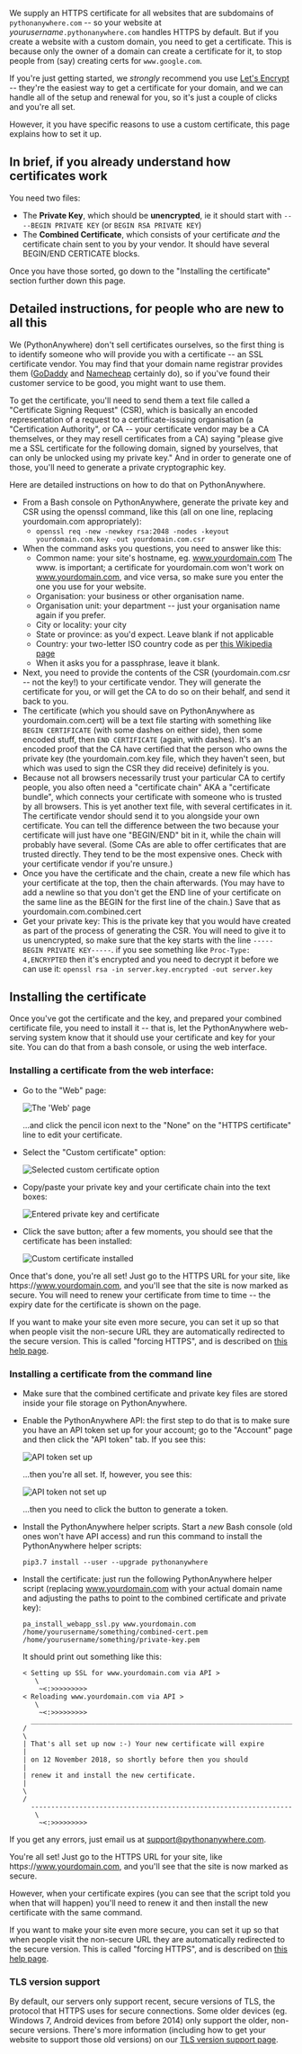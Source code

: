 <!--
.. title: How to set up and install a custom HTTPS/SSL certificate for your custom domain
.. slug: HTTPSCustomCerts
.. date: 2019-01-15 13:41:28 UTC+00:00
.. tags:
.. category:
.. link:
.. description:
.. type: text
-->

We supply an HTTPS certificate for all websites that are subdomains of
`pythonanywhere.com` -- so your website at *yourusername*`.pythonanywhere.com`
handles HTTPS by default. But if you create a website with a custom domain, you
need to get a certificate. This is because only the owner of a domain can create
a certificate for it, to stop people from (say) creating certs for
`www.google.com`.

If you're just getting started, we *strongly* recommend you use
[Let's Encrypt](/pages/HTTPSSetup) -- they're the  easiest way to get a
certificate for your domain, and we can handle all of the setup and renewal
for you, so it's just a couple of clicks and you're all set.

However, it you have specific reasons to use a custom certificate, this page
explains how to set it up.


## In brief, if you already understand how certificates work

You need two files:

  * The **Private Key**, which should be **unencrypted**, ie it should start with `----BEGIN PRIVATE KEY` (or `BEGIN RSA PRIVATE KEY`)
  * The **Combined Certificate**, which consists of your certificate *and* the certificate chain sent to you by your vendor. It should have several BEGIN/END CERTICATE blocks.

Once you have those sorted, go down to the "Installing the certificate" section
further down this page.


## Detailed instructions, for people who are new to all this

We (PythonAnywhere) don't sell certificates ourselves, so the first thing is to
identify someone who will provide you with a certificate -- an SSL certificate
vendor. You may find that your domain name registrar provides them
([GoDaddy](https://www.godaddy.com/) and [Namecheap](https://www.namecheap.com/)
certainly do), so if you've found their customer service to be good, you might
want to use them.

To get the certificate, you'll need to send them a text file called a
"Certificate Signing Request" (CSR), which is basically an encoded
representation of a request to a certificate-issuing organisation (a
"Certification Authority", or CA -- your certificate vendor may be a CA
themselves, or they may resell certificates from a CA) saying "please give me a
SSL certificate for the following domain, signed by yourselves, that can only be
unlocked using my private key." And in order to generate one of those, you'll
need to generate a private cryptographic key.

Here are detailed instructions on how to do that on PythonAnywhere.

  * From a Bash console on PythonAnywhere, generate the private key and CSR using the openssl command, like this (all on one line, replacing yourdomain.com appropriately):
    * `openssl req -new -newkey rsa:2048 -nodes -keyout yourdomain.com.key -out yourdomain.com.csr`
  * When the command asks you questions, you need to answer like this:
    * Common name: your site's hostname, eg. www.yourdomain.com The www. is important; a certificate for yourdomain.com won't work on www.yourdomain.com, and vice versa, so make sure you enter the one you use for your website.
    * Organisation: your business or other organisation name.
    * Organisation unit: your department -- just your organisation name again if you prefer.
    * City or locality: your city
    * State or province: as you'd expect. Leave blank if not applicable
    * Country: your two-letter ISO country code as per [this Wikipedia page](//en.wikipedia.org/wiki/ISO_3166-1#Officially_assigned_code_elements)
    * When it asks you for a passphrase, leave it blank.
  * Next, you need to provide the contents of the CSR (yourdomain.com.csr -- not the key!) to your certificate vendor. They will generate the certificate for you, or will get the CA to do so on their behalf, and send it back to you.
  * The certificate (which you should save on PythonAnywhere as yourdomain.com.cert) will be a text file starting with something like `BEGIN CERTIFICATE` (with some dashes on either side), then some encoded stuff, then `END CERTIFICATE` (again, with dashes). It's an encoded proof that the CA have certified that the person who owns the private key (the yourdomain.com.key file, which they haven't seen, but which was used to sign the CSR they did receive) definitely is you.
  * Because not all browsers necessarily trust your particular CA to certify people, you also often need a "certificate chain" AKA a "certificate bundle", which connects your certificate with someone who is trusted by all browsers. This is yet another text file, with several certificates in it. The certificate vendor should send it to you alongside your own certificate. You can tell the difference between the two because your certificate will just have one "BEGIN/END" bit in it, while the chain will probably have several. (Some CAs are able to offer certificates that are trusted directly. They tend to be the most expensive ones. Check with your certificate vendor if you're unsure.)
  * Once you have the certificate and the chain, create a new file which has your certificate at the top, then the chain afterwards. (You may have to add a newline so that you don't get the END line of your certificate on the same line as the BEGIN for the first line of the chain.) Save that as yourdomain.com.combined.cert
  * Get your private key: This is the private key that you would have created as part of the process of generating the CSR. You will need to give it to us unencrypted, so make sure that the key starts with the line `-----BEGIN PRIVATE KEY-----`. if you see something like `Proc-Type: 4,ENCRYPTED` then it's encrypted and you need to decrypt it before we can use it: `openssl rsa -in server.key.encrypted -out server.key`


## Installing the certificate

Once you've got the certificate and the key, and prepared your combined
certificate file, you need to install it -- that is, let the PythonAnywhere
web-serving system know that it should use your certificate and key for your
site.  You can do that from a bash console, or using the web interface.

### Installing a certificate from the web interface:

  * Go to the "Web" page:

     <img alt="The 'Web' page" src="/https-setup-web-app-page.png" class="bordered-image">

    ...and click the pencil icon next to the "None" on the "HTTPS certificate" line
    to edit your certificate.

  * Select the "Custom certificate" option:

    <img alt="Selected custom certificate option" src="/https-setup-security-section-editor-custom-selected.png" class="bordered-image">

  * Copy/paste your private key and your certificate chain into the text boxes:

    <img alt="Entered private key and certificate" src="/https-setup-security-section-editor-cert-and-key-added.png" class="bordered-image">

  * Click the save button; after a few moments, you should see that the
    certificate has been installed:

    <img alt="Custom certificate installed" src="/https-setup-security-section-editor-custom-cert-installed.png" class="bordered-image">

Once that's done, you're all set!  Just go to the HTTPS URL for your site, like
http*s*://www.yourdomain.com, and you'll see that the site is now marked as secure.
You will need to renew your certificate from time to time -- the expiry date
for the certificate is shown on the page.

If you want to make your site even more secure, you can set it up so that when
people visit the non-secure URL they are automatically redirected to the secure
version.   This is called "forcing HTTPS", and is described on
[this help page](/pages/ForcingHTTPS).


### Installing a certificate from the command line

  * Make sure that the combined certificate and private key files are stored inside your file storage
    on PythonAnywhere.

  * Enable the PythonAnywhere API: the first step to do that is to make sure you have an API token set up for your
    account; go to the "Account" page and then click the "API token" tab. If you see
    this:

    <img alt="API token set up" src="/api-token-set-up.png" class="bordered-image">

    ...then you're all set. If, however, you see this:

    <img alt="API token not set up" src="/api-token-needs-generation.png" class="bordered-image">

    ...then you need to click the button to generate a token.


  * Install the PythonAnywhere helper scripts.  Start a *new* Bash console (old
    ones won't have API access) and run this command to install the PythonAnywhere helper scripts:

        pip3.7 install --user --upgrade pythonanywhere

  * Install the certificate: just run the following PythonAnywhere helper script
    (replacing www.yourdomain.com with your actual domain name and adjusting the
    paths to point to the combined certificate and private key):

        pa_install_webapp_ssl.py www.yourdomain.com /home/yourusername/something/combined-cert.pem /home/yourusername/something/private-key.pem

    It should print out something like this:

        < Setting up SSL for www.yourdomain.com via API >
           \
            ~<:>>>>>>>>>
        < Reloading www.yourdomain.com via API >
           \
            ~<:>>>>>>>>>
          _________________________________________________________________
        /                                                                   \
        | That's all set up now :-) Your new certificate will expire         |
        | on 12 November 2018, so shortly before then you should             |
        | renew it and install the new certificate.                          |
        \                                                                   /
          -----------------------------------------------------------------
           \
            ~<:>>>>>>>>>

If you get any errors, just email us at [support@pythonanywhere.com](mailto:support@pythonanywhere.com).

You're all set!  Just go to the HTTPS URL for your site, like
http*s*://www.yourdomain.com, and you'll see that the site is now marked as secure.

However, when your certificate expires (you can see that
the script told you when that will happen) you'll need to renew it and
then install the new certificate with the same command.

If you want to make your site even more secure, you can set it up so that when
people visit the non-secure URL they are automatically redirected to the secure
version.   This is called "forcing HTTPS", and is described on
[this help page](/pages/ForcingHTTPS).


### TLS version support

By default, our servers only support recent, secure versions of TLS, the protocol
that HTTPS uses for secure connections.  Some older devices (eg. Windows 7, Android
devices from before 2014) only support the older, non-secure versions.  There's
more information (including how to get your website to support those old versions)
on our [TLS version support page](/pages/TLSVersionSupport).



